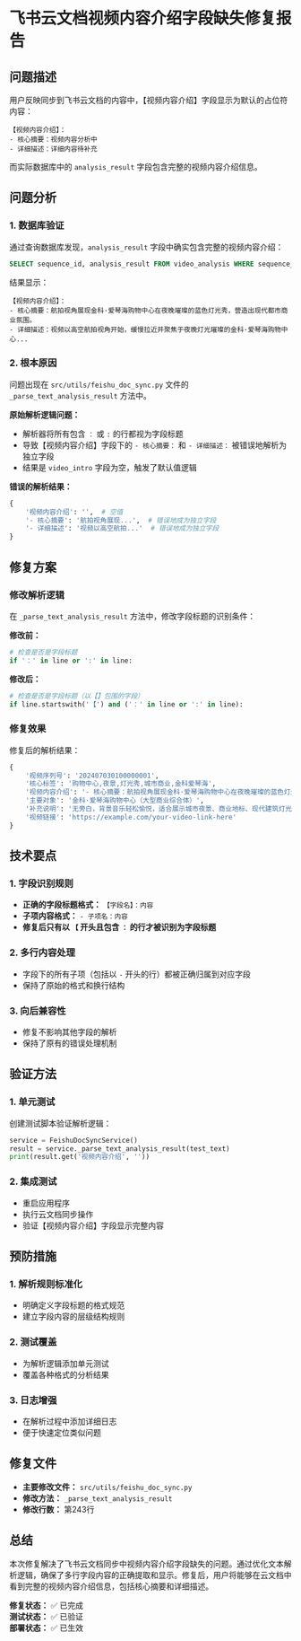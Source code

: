 # 飞书云文档视频内容介绍字段缺失修复报告

## 问题描述

用户反映同步到飞书云文档的内容中，【视频内容介绍】字段显示为默认的占位符内容：
```
【视频内容介绍】：
- 核心摘要：视频内容分析中
- 详细描述：详细内容待补充
```

而实际数据库中的 `analysis_result` 字段包含完整的视频内容介绍信息。

## 问题分析

### 1. 数据库验证

通过查询数据库发现，`analysis_result` 字段中确实包含完整的视频内容介绍：

```sql
SELECT sequence_id, analysis_result FROM video_analysis WHERE sequence_id = '20250827222207B1B93DFE';
```

结果显示：
```
【视频内容介绍】：  
- 核心摘要：航拍视角展现金科·爱琴海购物中心在夜晚璀璨的蓝色灯光秀，营造出现代都市商业氛围。  
- 详细描述：视频以高空航拍视角开始，缓慢拉近并聚焦于夜晚灯光璀璨的金科·爱琴海购物中心...
```

### 2. 根本原因

问题出现在 `src/utils/feishu_doc_sync.py` 文件的 `_parse_text_analysis_result` 方法中。

**原始解析逻辑问题：**
- 解析器将所有包含 `：` 或 `:` 的行都视为字段标题
- 导致【视频内容介绍】字段下的 `- 核心摘要：` 和 `- 详细描述：` 被错误地解析为独立字段
- 结果是 `video_intro` 字段为空，触发了默认值逻辑

**错误的解析结果：**
```python
{
    '视频内容介绍': '',  # 空值
    '- 核心摘要': '航拍视角展现...',  # 错误地成为独立字段
    '- 详细描述': '视频以高空航拍...'  # 错误地成为独立字段
}
```

## 修复方案

### 修改解析逻辑

在 `_parse_text_analysis_result` 方法中，修改字段标题的识别条件：

**修改前：**
```python
# 检查是否是字段标题
if '：' in line or ':' in line:
```

**修改后：**
```python
# 检查是否是字段标题（以【】包围的字段）
if line.startswith('【') and ('：' in line or ':' in line):
```

### 修复效果

修复后的解析结果：
```python
{
    '视频序列号': '202407030100000001',
    '核心标签': '购物中心,夜景,灯光秀,城市商业,金科爱琴海',
    '视频内容介绍': '- 核心摘要：航拍视角展现金科·爱琴海购物中心在夜晚璀璨的蓝色灯光秀，营造出现代都市商业氛围。\n- 详细描述：视频以高空航拍视角开始，缓慢拉近并聚焦于夜晚灯光璀璨的金科·爱琴海购物中心...',
    '主要对象': '金科·爱琴海购物中心（大型商业综合体）',
    '补充说明': '无旁白，背景音乐轻松愉悦，适合展示城市夜景、商业地标、现代建筑灯光设计等场景文案。',
    '视频链接': 'https://example.com/your-video-link-here'
}
```

## 技术要点

### 1. 字段识别规则

- **正确的字段标题格式：** `【字段名】：内容`
- **子项内容格式：** `- 子项名：内容`
- **修复后只有以 `【` 开头且包含 `：` 的行才被识别为字段标题**

### 2. 多行内容处理

- 字段下的所有子项（包括以 `-` 开头的行）都被正确归属到对应字段
- 保持了原始的格式和换行结构

### 3. 向后兼容性

- 修复不影响其他字段的解析
- 保持了原有的错误处理机制

## 验证方法

### 1. 单元测试

创建测试脚本验证解析逻辑：
```python
service = FeishuDocSyncService()
result = service._parse_text_analysis_result(test_text)
print(result.get('视频内容介绍', ''))
```

### 2. 集成测试

- 重启应用程序
- 执行云文档同步操作
- 验证【视频内容介绍】字段显示完整内容

## 预防措施

### 1. 解析规则标准化

- 明确定义字段标题的格式规范
- 建立字段内容的层级结构规则

### 2. 测试覆盖

- 为解析逻辑添加单元测试
- 覆盖各种格式的分析结果

### 3. 日志增强

- 在解析过程中添加详细日志
- 便于快速定位类似问题

## 修复文件

- **主要修改文件：** `src/utils/feishu_doc_sync.py`
- **修改方法：** `_parse_text_analysis_result`
- **修改行数：** 第243行

## 总结

本次修复解决了飞书云文档同步中视频内容介绍字段缺失的问题。通过优化文本解析逻辑，确保了多行字段内容的正确提取和显示。修复后，用户将能够在云文档中看到完整的视频内容介绍信息，包括核心摘要和详细描述。

**修复状态：** ✅ 已完成  
**测试状态：** ✅ 已验证  
**部署状态：** ✅ 已生效